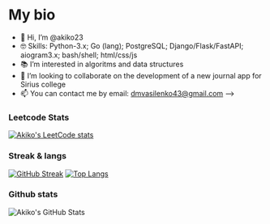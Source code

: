 # My bio
- 👋 Hi, I’m @akiko23
- 🤓 Skills: Python-3.x; Go (lang); PostgreSQL; Django/Flask/FastAPI; aiogram3.x; bash/shell; html/css/js
- 📚 I’m interested in algoritms and data structures
- 💞️ I’m looking to collaborate on the development of a new journal app for Sirius college
- 📫 You can contact me by email: dmvasilenko43@gmail.com
-->


### Leetcode Stats
[![Akiko's LeetCode stats](https://leetcode-stats-six.vercel.app/?username=akiko23)](https://github.com/KnlnKS/leetcode-stats)

### Streak & langs
[![GitHub Streak](https://github-readme-streak-stats.herokuapp.com/?user=akiko23)](https://git.io/streak-stats)
[![Top Langs](https://github-readme-stats.vercel.app/api/top-langs/?username=akiko23&layout=compact)](https://github.com/anuraghazra/github-readme-stats)

### Github stats
![Akiko's GitHub Stats](https://github-readme-stats.vercel.app/api?username=akiko23&show_icons=true)
